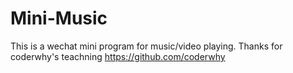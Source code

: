 # Mini-Music
This is a wechat mini program for music/video playing. Thanks for coderwhy's teachning https://github.com/coderwhy
